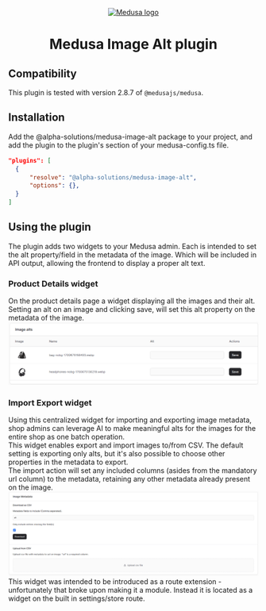 <p align="center">
  <a href="https://www.medusajs.com">
  <picture>
    <source media="(prefers-color-scheme: dark)" srcset="https://user-images.githubusercontent.com/59018053/229103275-b5e482bb-4601-46e6-8142-244f531cebdb.svg">
    <source media="(prefers-color-scheme: light)" srcset="https://user-images.githubusercontent.com/59018053/229103726-e5b529a3-9b3f-4970-8a1f-c6af37f087bf.svg">
    <img alt="Medusa logo" src="https://user-images.githubusercontent.com/59018053/229103726-e5b529a3-9b3f-4970-8a1f-c6af37f087bf.svg">
    </picture>
  </a>
</p>
<h1 align="center">
  Medusa Image Alt plugin
</h1>

## Compatibility

This plugin is tested with version 2.8.7 of `@medusajs/medusa`. 

## Installation

Add the @alpha-solutions/medusa-image-alt package to your project, and add the plugin to the plugin's section of your medusa-config.ts file.

```json
"plugins": [
  {
      "resolve": "@alpha-solutions/medusa-image-alt",
      "options": {},
  }
]
```

## Using the plugin

The plugin adds two widgets to your Medusa admin. Each is intended to set the alt property/field in the metadata of the image. Which will be included in API output, allowing the frontend to display a proper alt text.

### Product Details widget
On the product details page a widget displaying all the images and their alt. Setting an alt on an image and clicking save, will set this alt property on the metadata of the image.\
![product details widget](https://github.com/alphasolutionsrepo/medusa-image-alt/blob/main/doc/product-details-widget.png?raw=true)

### Import Export widget
Using this centralized widget for importing and exporting image metadata, shop admins can leverage AI to make meaningful alts for the images for the entire shop as one batch operation.\
This widget enables export and import images to/from CSV. The default setting is exporting only alts, but it's also possible to choose other properties in the metadata to export.\
The import action will set any included columns (asides from the mandatory url column) to the metadata, retaining any other metadata already present on the image.\
![import export widget](https://github.com/alphasolutionsrepo/medusa-image-alt/blob/main/doc/import-export-widget.png?raw=true)
This widget was intended to be introduced as a route extension - unfortunately that broke upon making it a module. Instead it is located as a widget on the built in settings/store route.
